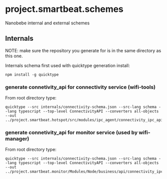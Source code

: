 # project.smartbeat.schemes
Nanobebe internal and external schemes

## Internals
NOTE: make sure the repository you generate for is in the same directory as this one.

Internals schema first used with quicktype generation
install:
```
npm install -g quicktype
```

### generate connetivity_api for connectivity service (wifi-tools)
From root directory type:
```
quicktype --src internals/connectivity-schema.json --src-lang schema --lang typescript --top-level ConnectivityAPI --converters all-objects --out ../project.smartbeat.hotspot/src/modules/ipc_agent/connectivity_ipc_api.ts
```

### generate connetivity_api for monitor service (used by wifi-manager)
From root directory type:
```
quicktype --src internals/connectivity-schema.json --src-lang schema --lang typescript --top-level ConnectivityAPI --converters all-objects --out ../project.smartbeat.monitor/Modules/Node/business/api/connectivity_ipc_api.ts
```